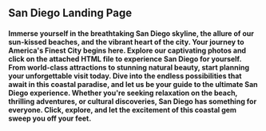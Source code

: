 <h2>San Diego Landing Page</h2>
<h4>Immerse yourself in the breathtaking San Diego skyline, the allure of our sun-kissed beaches, and the vibrant heart of the city. Your journey to America's Finest City begins here. Explore our captivating photos and click on the attached HTML file to experience San Diego for yourself. From world-class attractions to stunning natural beauty, start planning your unforgettable visit today. Dive into the endless possibilities that await in this coastal paradise, and let us be your guide to the ultimate San Diego experience. Whether you're seeking relaxation on the beach, thrilling adventures, or cultural discoveries, San Diego has something for everyone. Click, explore, and let the excitement of this coastal gem sweep you off your feet.</h4>

